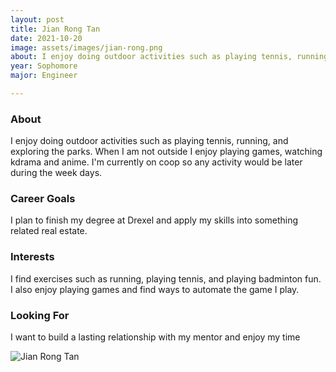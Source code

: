 ```yaml
---
layout: post
title: Jian Rong Tan 
date: 2021-10-20
image: assets/images/jian-rong.png
about: I enjoy doing outdoor activities such as playing tennis, running, and exploring the parks. When I am not outside I enjoy playing games, watching kdrama and anime. I'm currently on coop so any activity would be later during the week days.
year: Sophomore
major: Engineer

---
```


### About

I enjoy doing outdoor activities such as playing tennis, running, and exploring the parks. When I am not outside I enjoy playing games, watching kdrama and anime. I'm currently on coop so any activity would be later during the week days.

### Career Goals

I plan to finish my degree at Drexel and apply my skills into something related real estate. 

### Interests

I find exercises such as running, playing tennis, and playing badminton fun. I also enjoy playing games and find ways to automate the game I play. 

### Looking For

I want to build a lasting relationship with my mentor and enjoy my time 

<div class="text-center my-5">
    <img src="{ "https://sase-drexel.github.io/mentorship-2021/assets/images/jian-rong.png" | absolute_url }" alt="Jian Rong Tan" class="rounded post-img" />
</div>
